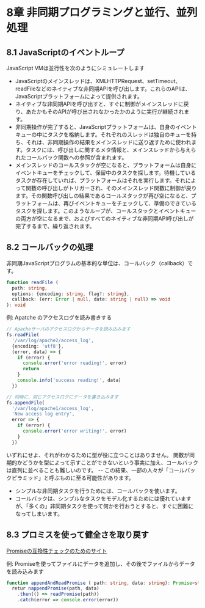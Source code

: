 # 8章 非同期プログラミングと並行、並列処理

## 8.1 JavaScriptのイベントループ

JavaScript VMは並行性を次のようにシミュレートします

- JavaScriptのメインスレッドは、XMLHTTPRequest、setTimeout、readFileなどのネイティブな非同期APIを呼び出します。これらのAPIは、JavaScriptプラットフォームによって提供されます。
- ネイティブな非同期APIを呼び出すと、すぐに制御がメインスレッドに戻り、あたかもそのAPIが呼び出されなかったかのように実行が継続されます。
- 非同期操作が完了すると、JavaScriptプラットフォームは、自身のイベントキューの中にタスクを格納します。それぞれのスレッドは独自のキューを持ち、それは、非同期操作の結果をメインスレッドに送り返すために使われます。タスクには、呼び出しに関するメタ情報と、メインスレッドから与えられたコールバック関数への参照が含まれます。
- メインスレッドのコールスタックが空になると、プラットフォームは自身にイベントキューをチェックして、保留中のタスクを探します。待機しているタスクが存在していれば、プラットフォームはそれを実行します。それによって関数の呼び出しがトリガーされ、そのメインスレッド関数に制御が戻ります。その関数呼び出しの結果であるコールスタックが再び空になると、プラットフォームは、再びイベントキューをチェックして、準備のできているタスクを探します。このようなループが、コールスタックとイベントキューの両方が空になるまで、およびすべてのネイティブな非同期API呼び出しが完了するまで、繰り返されます。

## 8.2 コールバックの処理
非同期JavaScriptプログラムの基本的な単位は、コールバック（callback）です。

```ts
function readFile (
  path: string,
  options: {encoding: string, flag?: string},
  callback: (err: Error | null, date: string | null) => void
): void
```

例: Apatche のアクセスログを読み書きする
```ts
// Apacheサーバのアクセスログからデータを読み込みます
fs.readFile(
  '/var/log/apache2/access_log',
  {encoding: 'utf8'},
  (error, data) => {
    if (error) {
      console.error('error reading!', error)
      return 
    }
    console.info('success reading!', data)
  })

// 同時に、同じアクセスログにデータを書き込みます
fs.appendFile(
  '/var/log/apache1/access_log',
  'New access log entry',
  error => {
    if (error) {
      console.error('error writing!', error)
    }
  })
```


いずれにせよ、それがわかるために型が役に立つことはありません。
関数が同期的かどうかを型によって示すことができないという事実に加え、コールバックは直列に並べることも難しいのです。 -- この結果、一部の人々が「コールバックピラミッド」と呼ぶものに至る可能性があります。

- シンプルな非同期タスクを行うためには、コールバックを使います。
- コールバックは、シンプルなタスクをモデル化するためには優れていますが、「多くの」非同期タスクを使って何かを行おうとすると、すぐに困難になってしまいます。

## 8.3 プロミスを使って健全さを取り戻す

[Promiseの互換性チェックのためのサイト](https://kangax.github.io/compat-table/es6/#test-Promise)

例: Promiseを使ってファイルにデータを追加し、その後でファイルからデータを読み込みます
```ts
function appendAndReadPromise ( path: string, data: string): Promise<string> {
  retur nappendPromise(path, data)
    .then(() => readPromise(path))
    .catch(error => console.error(error))
```


